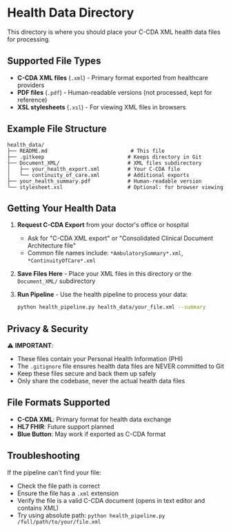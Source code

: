 # Health Data Directory

This directory is where you should place your C-CDA XML health data files for processing.

## Supported File Types

- **C-CDA XML files** (`.xml`) - Primary format exported from healthcare providers
- **PDF files** (`.pdf`) - Human-readable versions (not processed, kept for reference)
- **XSL stylesheets** (`.xsl`) - For viewing XML files in browsers

## Example File Structure

```
health_data/
├── README.md                           # This file
├── .gitkeep                           # Keeps directory in Git
├── Document_XML/                      # XML files subdirectory
│   ├── your_health_export.xml         # Your C-CDA file
│   └── continuity_of_care.xml         # Additional exports
├── your_health_summary.pdf            # Human-readable version
└── stylesheet.xsl                     # Optional: for browser viewing
```

## Getting Your Health Data

1. **Request C-CDA Export** from your doctor's office or hospital
   - Ask for "C-CDA XML export" or "Consolidated Clinical Document Architecture file"
   - Common file names include: `*AmbulatorySummary*.xml`, `*ContinuityOfCare*.xml`

2. **Save Files Here** - Place your XML files in this directory or the `Document_XML/` subdirectory

3. **Run Pipeline** - Use the health pipeline to process your data:
   ```bash
   python health_pipeline.py health_data/your_file.xml --summary
   ```

## Privacy & Security

⚠️ **IMPORTANT**: 
- These files contain your Personal Health Information (PHI)
- The `.gitignore` file ensures health data files are NEVER committed to Git
- Keep these files secure and back them up safely
- Only share the codebase, never the actual health data files

## File Formats Supported

- **C-CDA XML**: Primary format for health data exchange
- **HL7 FHIR**: Future support planned
- **Blue Button**: May work if exported as C-CDA format

## Troubleshooting

If the pipeline can't find your file:
- Check the file path is correct
- Ensure the file has a `.xml` extension
- Verify the file is a valid C-CDA document (opens in text editor and contains XML)
- Try using absolute path: `python health_pipeline.py /full/path/to/your/file.xml`